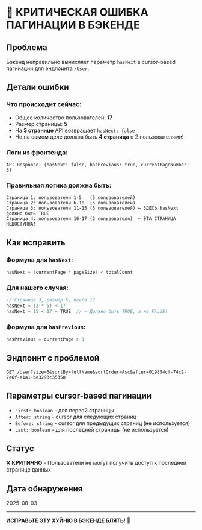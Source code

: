 # 🐛 КРИТИЧЕСКАЯ ОШИБКА ПАГИНАЦИИ В БЭКЕНДЕ

## Проблема
Бэкенд неправильно вычисляет параметр `hasNext` в cursor-based пагинации для эндпоинта `/User`.

## Детали ошибки

### Что происходит сейчас:
- Общее количество пользователей: **17**
- Размер страницы: **5**
- На **3 странице** API возвращает `hasNext: false`
- Но на самом деле должна быть **4 страница** с 2 пользователями!

### Логи из фронтенда:
```
API Response: {hasNext: false, hasPrevious: true, currentPageNumber: 3}
```

### Правильная логика должна быть:
```
Страница 1: пользователи 1-5   (5 пользователей)
Страница 2: пользователи 6-10  (5 пользователей) 
Страница 3: пользователи 11-15 (5 пользователей) ← ЗДЕСЬ hasNext должно быть TRUE
Страница 4: пользователи 16-17 (2 пользователя)  ← ЭТА СТРАНИЦА НЕДОСТУПНА!
```

## Как исправить

### Формула для `hasNext`:
```csharp
hasNext = (currentPage * pageSize) < totalCount
```

### Для нашего случая:
```csharp
// Страница 3, размер 5, всего 17
hasNext = (3 * 5) < 17
hasNext = 15 < 17 = TRUE  // ← Должно быть TRUE, а не FALSE!
```

### Формула для `hasPrevious`:
```csharp
hasPrevious = currentPage > 1
```

## Эндпоинт с проблемой
```
GET /User?size=5&sortBy=fullName&sortOrder=Asc&after=019854cf-74c2-7e6f-a1a1-be3293c35350
```

## Параметры cursor-based пагинации
- `First: boolean` - для первой страницы
- `After: string` - cursor для следующих страниц
- `Before: string` - cursor для предыдущих страниц (не используется)
- `Last: boolean` - для последней страницы (не используется)

## Статус
❌ **КРИТИЧНО** - Пользователи не могут получить доступ к последней странице данных

## Дата обнаружения
2025-08-03

---
**ИСПРАВЬТЕ ЭТУ ХУЙНЮ В БЭКЕНДЕ БЛЯТЬ!** 🤬
